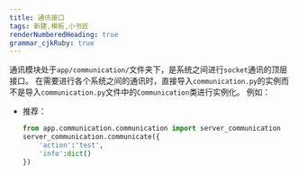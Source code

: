 ```yaml
---
title: 通讯接口
tags: 新建,模板,小书匠
renderNumberedHeading: true
grammar_cjkRuby: true
---
```



通讯模块处于`app/communication/`文件夹下，是系统之间进行`socket`通讯的顶层接口。
在需要进行各个系统之间的通讯时，直接导入`communication.py`的实例而不是导入`communication.py`文件中的`Communication`类进行实例化。
例如：
- 推荐：
	``` python
	from app.communication.communication import server_communication
	server_communication.communicate({
		'action':'test',
		'info':dict()
	})
	```